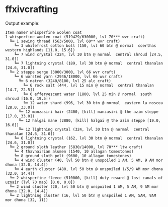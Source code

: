 # ffxivcrafting

Output example:

    Item name? whisperfine woolen coat
    1 whisperfine woolen coat (519429/630000, lvl 70*** wvr craft)
      ╚═ 1 sewing thread (563/5000, lvl 60** wvr craft)
        ╚═ 3 whitefrost cotton boll (150, lvl 60 btn @ normal  coerthas western highlands [11.0, 15.6])
        ╚═ 7 wind crystal (224, lvl 30 btn @ normal  central shroud [24.5, 31.0])
        ╚═ 7 lightning crystal (189, lvl 30 btn @ normal  central thanalan [24.6, 31.0])
      ╚═ 2 steppe serge (3000/3000, lvl 66 wvr craft)
        ╚═ 6 worsted yarn (2946/18000, lvl 66 wvr craft)
          ╚═ 6 natron (3240/8100, lvl 25 alc craft)
            ╚═ 6 rock salt (444, lvl 15 min @ normal  central thanalan [14.7, 22.5])
            ╚═ 6 effervescent water (1800, lvl 25 min @ normal  south shroud [16.0, 19.5])
            ╚═ 12 water shard (996, lvl 30 btn @ normal  eastern la noscea [28.0, 33.0])
          ╚═ 12 manzasiri hair (2400, [kill] manzasiri @ the azim steppe [17.0, 33.0])
          ╚═ 12 halgai mane (2880, [kill] halgai @ the azim steppe [19.0, 16.0])
          ╚═ 12 lightning crystal (324, lvl 30 btn @ normal  central thanalan [24.6, 31.0])
        ╚═ 6 lightning crystal (162, lvl 30 btn @ normal  central thanalan [24.6, 31.0])
      ╚═ 2 ground sloth leather (5830/14000, lvl 70*** ltw craft)
        ╚═ 4 thavnairian alumen (1540, 10 allagan tomestones)
        ╚═ 8 ground sloth pelt (9600, 10 allagan tomestones)
        ╚═ 4 wind cluster (40, lvl 50 btn @ unspoiled 1 AM, 5 AM, 9 AM mor dhona [32.0, 14.4])
        ╚═ 4 earth cluster (480, lvl 50 btn @ unspoiled 1/5/9 AM mor dhona [32.0, 14.4])
      ╚═ 2 whisperfine fleece (510000, [kill] duty reward @ lost canals of uznair (lvl 70 map) [0.0, 0.0])
      ╚═ 2 wind cluster (20, lvl 50 btn @ unspoiled 1 AM, 5 AM, 9 AM mor dhona [32.0, 14.4])
      ╚═ 2 lightning cluster (16, lvl 50 btn @ unspoiled 1 AM, 5AM, 9AM mor dhona [32, 11])